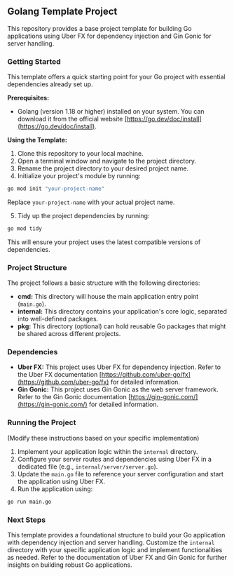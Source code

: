 ## Golang Template Project

This repository provides a base project template for building Go applications using Uber FX for dependency injection and Gin Gonic for server handling.

### Getting Started

This template offers a quick starting point for your Go project with essential dependencies already set up.

**Prerequisites:**

* Golang (version 1.18 or higher) installed on your system. You can download it from the official website [https://go.dev/doc/install](https://go.dev/doc/install).

**Using the Template:**

1. Clone this repository to your local machine.
2. Open a terminal window and navigate to the project directory.
3. Rename the project directory to your desired project name.
4. Initialize your project's module by running:

```bash
go mod init "your-project-name"
```

   Replace `your-project-name` with your actual project name.

5. Tidy up the project dependencies by running:

```bash
go mod tidy
```

This will ensure your project uses the latest compatible versions of dependencies.

### Project Structure

The project follows a basic structure with the following directories:

* **cmd:** This directory will house the main application entry point (`main.go`).
* **internal:** This directory contains your application's core logic, separated into well-defined packages.
* **pkg:** This directory (optional) can hold reusable Go packages that might be shared across different projects.

### Dependencies

* **Uber FX:** This project uses Uber FX for dependency injection. Refer to the Uber FX documentation [https://github.com/uber-go/fx](https://github.com/uber-go/fx) for detailed information.
* **Gin Gonic:** This project uses Gin Gonic as the web server framework. Refer to the Gin Gonic documentation [https://gin-gonic.com/](https://gin-gonic.com/) for detailed information.

### Running the Project

(Modify these instructions based on your specific implementation)

1. Implement your application logic within the `internal` directory.
2. Configure your server routes and dependencies using Uber FX in a dedicated file (e.g., `internal/server/server.go`).
3. Update the `main.go` file to reference your server configuration and start the application using Uber FX.
4. Run the application using:

```bash
go run main.go
```

### Next Steps

This template provides a foundational structure to build your Go application with dependency injection and server handling. Customize the `internal` directory with your specific application logic and implement functionalities as needed. Refer to the documentation of Uber FX and Gin Gonic for further insights on building robust Go applications.
